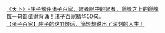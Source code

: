   
[《天下》-庄子辣评诸子百家，智者眼中的智者，巅峰之上的巅峰](http://www.dianyue.me/archives/304/kz6u5dqotunwv4ry/)  
[每一句都值得背诵！诸子百家精华50句。](http://www.dianyue.me/archives/438/s3m5din9h4r6d9cr/)  
[【诸子百家】庄子的这11句话，简短却说出了深刻的人生！](http://www.dianyue.me/archives/553/g0ulqorkcpz6td69/)